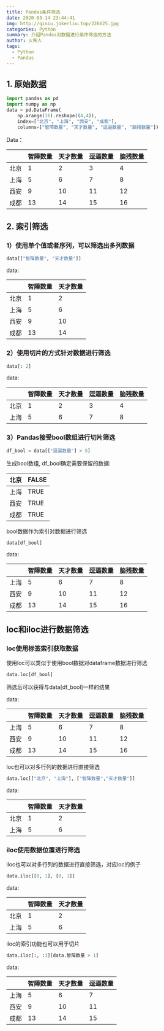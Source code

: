 ```yaml
---
title: Pandas条件筛选
date: 2020-03-14 23:44:41
img: http://qiniu.jokerliu.top/226625.jpg
categories: Python
summary: 介绍Pandas对数据进行条件筛选的方法
author: 火柴人
tags:
  - Python
  - Pandas
---
```


## 1. 原始数据

```python
import pandas as pd
import numpy as np
data = pd.DataFrame(
    np.arange(16).reshape((4,4)),
    index=["北京", "上海", "西安", "成都"],
    columns=["智障数量", "天才数量", "逗逼数量", "脑残数量"])
```

Data：

|    | 智障数量 |  天才数量 |  逗逼数量  | 脑残数量 |
|----|------|-------|--------|------|
| 北京 | 1    | 2     | 3      | 4    |
| 上海 | 5    | 6     | 7      | 8    |
| 西安 | 9    | 10    | 11     | 12   |
| 成都 | 13   | 14    | 15     | 16   |

## 2. 索引筛选

### 1）使用单个值或者序列，可以筛选出多列数据

```python
data[["智障数量", "天才数量"]]
```

data:

|    | 智障数量 |  天才数量 |
|----|------|-------|
| 北京 | 1    | 2     |
| 上海 | 5    | 6     |
| 西安 | 9    | 10    |
| 成都 | 13   | 14    |

### 2）使用切片的方式针对数据进行筛选

```python
data[: 2]
```

data:

|    | 智障数量 |  天才数量 |  逗逼数量  | 脑残数量 |
|----|------|-------|--------|------|
| 北京 | 1    | 2     | 3      | 4    |
| 上海 | 5    | 6     | 7      | 8    |

### 3）Pandas接受bool数组进行切片筛选

```python
df_bool = data[["逗逼数量"] > 5]
```

生成bool数组, df_bool确定需要保留的数据:

| 北京 | FALSE |
|----|-------|
| 上海 | TRUE  |
| 西安 | TRUE  |
| 成都 | TRUE  |

bool数据作为索引对数据进行筛选

```python
data[df_bool]
```

data:

|    | 智障数量 |  天才数量 |  逗逼数量  | 脑残数量 |
|----|------|-------|--------|------|
| 上海 | 5    | 6     | 7      | 8    |
| 西安 | 9    | 10    | 11     | 12   |
| 成都 | 13   | 14    | 15     | 16   |

## loc和iloc进行数据筛选

### loc使用标签索引获取数据

使用loc可以类似于使用bool数据对dataframe数据进行筛选

```python
data.loc[df_bool]
```

筛选后可以获得与data[df_bool]一样的结果

data:

|    | 智障数量 |  天才数量 |  逗逼数量  | 脑残数量 |
|----|------|-------|--------|------|
| 上海 | 5    | 6     | 7      | 8    |
| 西安 | 9    | 10    | 11     | 12   |
| 成都 | 13   | 14    | 15     | 16   |

loc也可以对多行列的数据进行直接筛选

```python
data.loc[["北京", "上海"], ["智障数量","天才数量"]]
```

data:

|    | 智障数量 |  天才数量 |
|----|------|-------|
| 北京 | 1    | 2     |
| 上海 | 5    | 6     |

### iloc使用数据位置进行筛选

iloc也可以对多行列的数据进行直接筛选，对应loc的例子

```python
data.iloc[[0, 1], [0, 1]]
```

data:

|    | 智障数量 |  天才数量 |
|----|------|-------|
| 北京 | 1    | 2     |
| 上海 | 5    | 6     |

iloc的索引功能也可以用于切片

```python
data.iloc[:, :3][data.智障数量 > 1]
```

data:

|    | 智障数量 |  天才数量 |  逗逼数量  |
|----|------|-------|--------|
| 上海 | 5    | 6     | 7      |
| 西安 | 9    | 10    | 11     |
| 成都 | 13   | 14    | 15     |